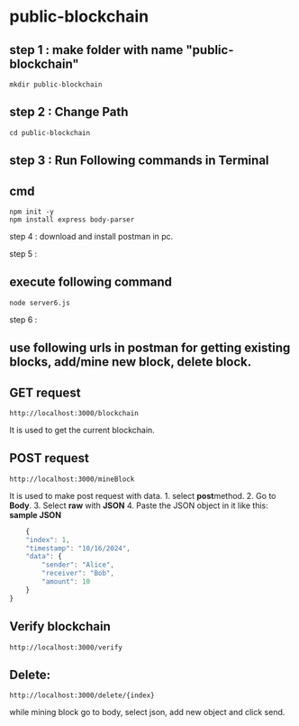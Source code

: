 # public-blockchain

## step 1 : make folder with name "public-blockchain"
```console
mkdir public-blockchain
```

## step 2 : Change Path 
```console
cd public-blockchain
``` 

## step 3 : Run Following commands in Terminal
## cmd
```console
npm init -y
npm install express body-parser
```

step 4 : download and install postman in pc.

step 5 : 
## execute following command
```console
node server6.js
```

step 6 : 

## use following urls in postman for getting existing blocks, add/mine new block, delete block.

## GET request
```plaintext
http://localhost:3000/blockchain
```
It is used to get the current blockchain.
## POST request
```plaintext
http://localhost:3000/mineBlock
```
It is used to make post request with data.
    1. select **post**method.
    2. Go to **Body**.
    3. Select **raw** with **JSON**
    4. Paste the JSON object in it like this:
    **sample JSON**
```javascript
    {
    "index": 1,
    "timestamp": "10/16/2024",
    "data": {
        "sender": "Alice",
        "receiver": "Bob",
        "amount": 10
    }
}
```

## Verify blockchain 
```plaintext
http://localhost:3000/verify
```
## Delete: 
```plaintext
http://localhost:3000/delete/{index}
```


while mining block go to body, select json, add new object and click send.

